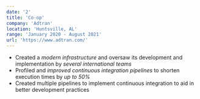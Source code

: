 ```yaml
---
date: '2'
title: 'Co-op'
company: 'Adtran'
location: 'Huntsville, AL'
range: 'January 2020 - August 2021'
url: 'https://www.adtran.com/'
---
```


- Created a <em>modern infrastructure</em> and oversaw its development and implementation by <em>several international teams</em>
- Profiled and <em>improved continuous integration pipelines</em> to shorten execution times by <em>up to 50%</em>
- Created multiple pipelines to implement continuous integration to aid in better development practices